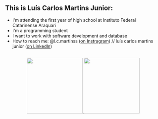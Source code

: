 <h2 align="left">This is Luís Carlos Martins Junior:</h2>
<div>

- I'm attending the first year of high school at Instituto Federal Catarinense Araquari
- I'm a programming student
- I want to work with software development and database
- How to reach me: @l.c.martinss (<a href="https://instagram.com/l.c.martinss?igshid=YmMyMTA2M2Y=">on Instragram</a>) // luís carlos martins junior (<a href="https://www.linkedin.com/in/lu%C3%ADs-carlos-martins-junior-896592247">on LinkedIn</a>)

</div>

##

<div align="center">
  <a href="https://github.com/luisc5martins">
  <img height="180em" src="https://github-readme-stats.vercel.app/api?username=luisc5martins&show_icons=true&theme=dark&include_all_commits=true&count_private=true"/>
  <img height="180em" src="https://github-readme-stats.vercel.app/api/top-langs/?username=luisc5martins&layout=compact&langs_count=7&theme=dark"/>
</div>
